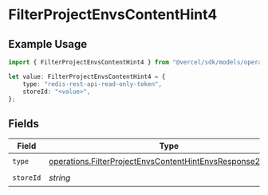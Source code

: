 # FilterProjectEnvsContentHint4

## Example Usage

```typescript
import { FilterProjectEnvsContentHint4 } from "@vercel/sdk/models/operations";

let value: FilterProjectEnvsContentHint4 = {
    type: "redis-rest-api-read-only-token",
    storeId: "<value>",
};
```

## Fields

| Field                                                                                                                                    | Type                                                                                                                                     | Required                                                                                                                                 | Description                                                                                                                              |
| ---------------------------------------------------------------------------------------------------------------------------------------- | ---------------------------------------------------------------------------------------------------------------------------------------- | ---------------------------------------------------------------------------------------------------------------------------------------- | ---------------------------------------------------------------------------------------------------------------------------------------- |
| `type`                                                                                                                                   | [operations.FilterProjectEnvsContentHintEnvsResponse200Type](../../models/operations/filterprojectenvscontenthintenvsresponse200type.md) | :heavy_check_mark:                                                                                                                       | N/A                                                                                                                                      |
| `storeId`                                                                                                                                | *string*                                                                                                                                 | :heavy_check_mark:                                                                                                                       | N/A                                                                                                                                      |